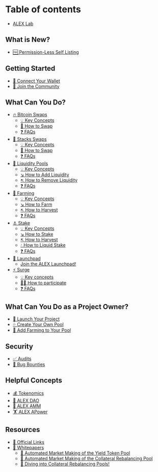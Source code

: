 # Table of contents

* [ALEX Lab](README.md)


<!--
do not remove what is new section, hide it!
-->
## What is New?

* [🆓 Permission-Less Self Listing](whatsnew/permission-less.md)
<!--
do not remove what is new section, hide it!
-->

## Getting Started

* [👛 Connect Your Wallet](getting-started/how-to-connect-your-wallet.md)
* [👥 Join the Community](getting-started/join-the-community.md)

## What Can You Do?

* [🔥 Bitcoin Swaps](product-features/bitcoin-swaps/README.md)
  * [💡 Key Concepts](product-features/bitcoin-swaps/key-concepts.md)
  * [📖 How to Swap](product-features/bitcoin-swaps/how-to.md)
  * [❓ FAQs](product-features/bitcoin-swaps/faqs.md)
* [🔄 Stacks Swaps](product-features/stacks-swaps/README.md)
  * [💡 Key Concepts](product-features/stacks-swaps/key-concepts.md)
  * [📖 How to Swap](product-features/stacks-swaps/how-to.md)
  * [❓ FAQs](product-features/stacks-swaps/faqs.md)
* [🐋 Liquidity Pools](product-features/liquidity-pools/README.md)
  * [💡 Key Concepts](product-features/liquidity-pools/key-concepts.md)
  * [↘️ How to Add Liquidity](product-features/liquidity-pools/how-to-add.md)
  * [↖️ How to Remove Liquidity](product-features/liquidity-pools/how-to-remove.md)
  * [❓ FAQs](product-features/liquidity-pools/faqs.md)
* [🌾 Farming](product-features/farming/README.md)
  * [💡 Key Concepts](product-features/farming/key-concepts.md)
  * [↘️ How to Farm](product-features/farming/how-to-farm.md)
  * [↖️ How to Harvest](product-features/farming/how-to-harvest.md)
  * [❓ FAQs](product-features/farming/faqs.md)
* [⚓ Stake](product-features/staking/README.md)
  * [💡 Key Concepts](product-features/staking/key-concepts.md)
  * [↘️ How to Stake](product-features/staking/how-to-stake.md)
  * [↖️ How to Harvest](product-features/staking/how-to-harvest.md)
  * [💧 How to Liquid Stake](product-features/staking/how-to-liquid-stake.md)
  * [❓ FAQs](product-features/staking/faqs.md)
* [🚀 Launchpad](features/launchpad/README.md)
  * [Join the ALEX Launchpad!](features/launchpad/join-the-alex-launchpad.md)
* [⚡ Surge](product-features/surge/README.md)
  * [💡 Key concepts](product-features/surge/key-concepts.md)
  * [🧑‍🏫 How to participate](product-features/surge/how-to.md)
  * [❓ FAQs](product-features/surge/faqs.md)

## What Can You Do as a Project Owner?

* [🚀 Launch Your Project](features/launchpad/join-the-alex-launchpad.md)
* [💦 Create Your Own Pool](product-features/self-service-listing.md)
* [🚜 Add Farming to Your Pool](product-features/self-service-farming.md)

## Security

* [✅ Audits](resources/security-audit.md)
* [🐛 Bug Bounties](resources/bug-bounty.md)

## Helpful Concepts

* [💰 Tokenomics](detailed-information/tokenomics.md)
* [👥 ALEX DAO](detailed-information/alex-dao.md)
* [💱 ALEX AMM](detailed-information/alexs-automated-market-maker-amm.md)
* [🏋️ ALEX APower](detailed-information/what-is-alex-staking-power-and-how-do-i-use-it.md)

## Resources

* [🔗 Official Links](resources/official-links.md)
* [📃 Whitepapers](resources/whitepapers/README.md)
  * [📃 Automated Market Making of the Yield Token Pool](whitepapers/whitepaper-1-automated-market-making-of-the-yield-token-pool.md)
  * [📃 Automated Market Making of the Collateral Rebalancing Pool](whitepapers/whitepaper-2-automated-market-making-of-the-collateral-rebalancing-pooltitled.md)
  * [📃 Diving into Collateral Rebalancing Pools!](whitepapers/whitepaper-3-diving-into-collateral-rebalancing-pools.md)
